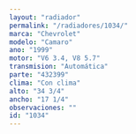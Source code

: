 ```yaml
---
layout: "radiador"
permalink: "/radiadores/1034/"
marca: "Chevrolet"
modelo: "Camaro"
ano: "1999"
motor: "V6 3.4, V8 5.7"
transmision: "Automática"
parte: "432399"
clima: "Con clima"
alto: "34 3/4"
ancho: "17 1/4"
observaciones: ""
id: "1034"
---
```


